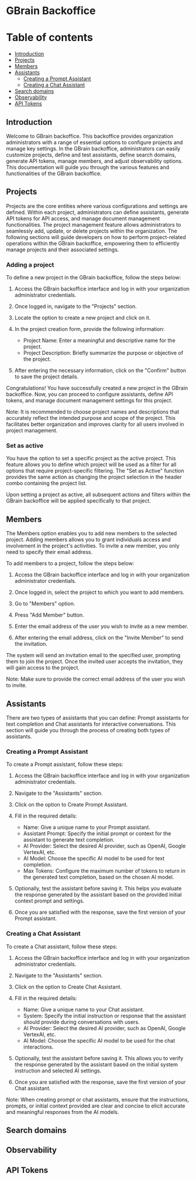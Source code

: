 # GBrain Backoffice

Table of contents
=================

* [Introduction](#introduction)
* [Projects](#projects)
* [Members](#members)
* [Assistants](#assistants)
   * [Creating a Prompt Assistant](#creating-a-prompt-assistant)
   * [Creating a Chat Assistant](#creating-a-chat-assistant)
* [Search domains](#search-domains)
* [Observability](#observability)
* [API Tokens](#api-tokens)

## Introduction

Welcome to GBrain backoffice. This backoffice provides organization administrators with a range of essential options to configure projects and manage key settings. In the GBrain backoffice, administrators can easily customize projects, define and test assistants, define search domains, generate API tokens, manage members, and adjust observability options. This documentation will guide you through the various features and functionalities of the GBrain backoffice.

## Projects
Projects are the core entities where various configurations and settings are defined. Within each project, administrators can define assistants, generate API tokens for API access, and manage document management functionalities. The project management feature allows administrators to seamlessly add, update, or delete projects within the organization. The following sections will guide developers on how to perform project-related operations within the GBrain backoffice, empowering them to efficiently manage projects and their associated settings.

### Adding a project
To define a new project in the GBrain backoffice, follow the steps below:

1. Access the GBrain backoffice interface and log in with your organization administrator credentials.

2. Once logged in, navigate to the "Projects" section.

3. Locate the option to create a new project and click on it.

4. In the project creation form, provide the following information:

   - Project Name: Enter a meaningful and descriptive name for the project.
   - Project Description: Briefly summarize the purpose or objective of the project.

5. After entering the necessary information, click on the "Confirm" button to save the project details.

Congratulations! You have successfully created a new project in the GBrain backoffice. Now, you can proceed to configure assistants, define API tokens, and manage document management settings for this project.

Note: It is recommended to choose project names and descriptions that accurately reflect the intended purpose and scope of the project. This facilitates better organization and improves clarity for all users involved in project management.

### Set as active
You have the option to set a specific project as the active project. This feature allows you to define which project will be used as a filter for all options that require project-specific filtering. The "Set as Active" function provides the same action as changing the project selection in the header combo containing the project list.

Upon setting a project as active, all subsequent actions and filters within the GBrain backoffice will be applied specifically to that project. 

## Members
The Members option enables you to add new members to the selected project. Adding members allows you to grant individuals access and involvement in the project's activities. To invite a new member, you only need to specify their email address. 

To add members to a project, follow the steps below:

1. Access the GBrain backoffice interface and log in with your organization administrator credentials.

2. Once logged in, select the project to which you want to add members.

4. Go to "Members" option.

5. Press "Add Member" button.

6. Enter the email address of the user you wish to invite as a new member.

7. After entering the email address, click on the "Invite Member" to send the invitation.

The system will send an invitation email to the specified user, prompting them to join the project. Once the invited user accepts the invitation, they will gain access to the project.

Note: Make sure to provide the correct email address of the user you wish to invite.

## Assistants
There are two types of assistants that you can define: Prompt assistants for text completion and Chat assistants for interactive conversations. This section will guide you through the process of creating both types of assistants.

### Creating a Prompt Assistant

To create a Prompt assistant, follow these steps:

1. Access the GBrain backoffice interface and log in with your organization administrator credentials.

2. Navigate to the "Assistants" section.

3. Click on the option to Create Prompt Assistant.

4. Fill in the required details:

   - Name: Give a unique name to your Prompt assistant.
   - Assistant Prompt: Specify the initial prompt or context for the assistant to generate text completion.
   - AI Provider: Select the desired AI provider, such as OpenAI, Google VertexAI, etc.
   - AI Model: Choose the specific AI model to be used for text completion.
   - Max Tokens: Configure the maximum number of tokens to return in the generated text completion, based on the chosen AI model.

5. Optionally, test the assistant before saving it. This helps you evaluate the response generated by the assistant based on the provided initial context prompt and settings.

6. Once you are satisfied with the response, save the first version of your Prompt assistant.

### Creating a Chat Assistant

To create a Chat assistant, follow these steps:

1. Access the GBrain backoffice interface and log in with your organization administrator credentials.

2. Navigate to the "Assistants" section.

3. Click on the option to Create Chat Assistant.

4. Fill in the required details:

   - Name: Give a unique name to your Chat assistant.
   - System: Specify the initial instruction or response that the assistant should provide during conversations with users.
   - AI Provider: Select the desired AI provider, such as OpenAI, Google VertexAI, etc.
   - AI Model: Choose the specific AI model to be used for the chat interactions.

5. Optionally, test the assistant before saving it. This allows you to verify the response generated by the assistant based on the initial system instruction and selected AI settings.

6. Once you are satisfied with the response, save the first version of your Chat assistant.

Note: When creating prompt or chat assistants, ensure that the instructions, prompts, or initial context provided are clear and concise to elicit accurate and meaningful responses from the AI models.


## Search domains

## Observability

## API Tokens

